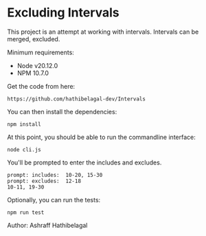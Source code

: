 # Excluding Intervals

This project is an attempt at working with intervals. Intervals can be merged, excluded.

Minimum requirements:

- Node v20.12.0
- NPM 10.7.0

Get the code from here:
```
https://github.com/hathibelagal-dev/Intervals
```

You can then install the dependencies:
```
npm install
```

At this point, you should be able to run the commandline interface:

```
node cli.js
```

You'll be prompted to enter the includes and excludes.

```
prompt: includes:  10-20, 15-30
prompt: excludes:  12-18
10-11, 19-30
```

Optionally, you can run the tests:

```
npm run test
```

Author: Ashraff Hathibelagal